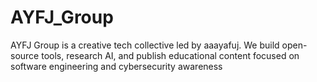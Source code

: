 # AYFJ_Group
AYFJ Group is a creative tech collective led by aaayafuj. We build open-source tools, research AI, and publish educational content focused on software engineering and cybersecurity awareness
